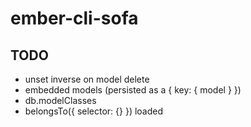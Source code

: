 # ember-cli-sofa

## TODO

* unset inverse on model delete
* embedded models (persisted as a { key: { model } })
* db.modelClasses
* belongsTo({ selector: {} }) loaded
